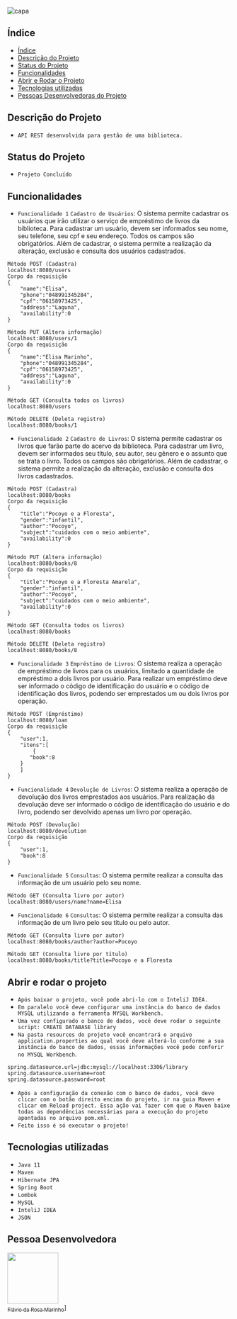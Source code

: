 ![capa](https://user-images.githubusercontent.com/18190240/165532541-78b32a68-6c0d-4e5d-901c-3d362abed047.png)

## Índice 

* [Índice](#índice)
* [Descrição do Projeto](#descrição-do-projeto)
* [Status do Projeto](#status-do-projeto)
* [Funcionalidades](#funcionalidades)
* [Abrir e Rodar o Projeto](#abrir-e-rodar-o-projeto)
* [Tecnologias utilizadas](#tecnologias-utilizadas)
* [Pessoas Desenvolvedoras do Projeto](#pessoa-desenvolvedora)

## Descrição do Projeto

- `API REST desenvolvida para gestão de uma biblioteca.`

## Status do Projeto

- `Projeto Concluído`

## Funcionalidades
- `Funcionalidade 1` `Cadastro de Usuários`: O sistema permite cadastrar os usuários que irão utilizar o serviço de empréstimo de livros da biblioteca. Para cadastrar um usuário, devem ser informados seu nome, seu telefone, seu cpf e seu endereço. Todos os campos são obrigatórios. Além de cadastrar, o sistema permite a realização da alteração, exclusão e consulta dos usuários cadastrados.


```
Método POST (Cadastra)
localhost:8080/users
Corpo da requisição
{
    "name":"Elisa",
    "phone":"048991345284",
    "cpf":"06158973425",
    "address":"Laguna",
    "availability":0
}

Método PUT (Altera informação)
localhost:8080/users/1
Corpo da requisição
{
    "name":"Elisa Marinho",
    "phone":"048991345284",
    "cpf":"06158973425",
    "address":"Laguna",
    "availability":0
}

Método GET (Consulta todos os livros)
localhost:8080/users

Método DELETE (Deleta registro)
localhost:8080/books/1
```

- `Funcionalidade 2` `Cadastro de Livros`: O sistema permite cadastrar os livros que farão parte do acervo da biblioteca. Para cadastrar um livro, devem ser informados seu título, seu autor, seu gênero e o assunto que se trata o livro. Todos os campos são obrigatórios. Além de cadastrar, o sistema permite a realização da alteração, exclusão e consulta dos livros cadastrados.

```
Método POST (Cadastra)
localhost:8080/books
Corpo da requisição
{
    "title":"Pocoyo e a Floresta",
    "gender":"infantil",
    "author":"Pocoyo",
    "subject":"cuidados com o meio ambiente",
    "availability":0
}

Método PUT (Altera informação)
localhost:8080/books/8
Corpo da requisição
{
    "title":"Pocoyo e a Floresta Amarela",
    "gender":"infantil",
    "author":"Pocoyo",
    "subject":"cuidados com o meio ambiente",
    "availability":0
}

Método GET (Consulta todos os livros)
localhost:8080/books

Método DELETE (Deleta registro)
localhost:8080/books/8
```

- `Funcionalidade 3` `Empréstimo de Livros`: O sistema realiza a operação de empréstimo de livros para os usuários, limitado a quantidade de empréstimo a dois livros por usuário. Para realizar um empréstimo deve ser informado o código de identificação do usuário e o código de identificação dos livros, podendo ser emprestados um ou dois livros por operação.

```
Método POST (Empréstimo)
localhost:8080/loan
Corpo da requisição
{
    "user":1,
    "itens":[
        {
       "book":8
    }
    ]
}
 ```
 
- `Funcionalidade 4` `Devolução de Livros`: O sistema realiza a operação de devolução dos livros emprestados aos usuários. Para realização da devolução deve ser informado o código de identificação do usuário e do livro, podendo ser devolvido apenas um livro por operação.

```
Método POST (Devolução)
localhost:8080/devolution
Corpo da requisição
{
    "user":1,
    "book":8
}
```

- `Funcionalidade 5` `Consultas`: O sistema permite realizar a consulta das informação de um usuário pelo seu nome.

```
Método GET (Consulta livro por autor)
localhost:8080/users/name?name=Elisa
```

- `Funcionalidade 6` `Consultas`: O sistema permite realizar a consulta das informação de um livro pelo seu título ou pelo autor.

```
Método GET (Consulta livro por autor)
localhost:8080/books/author?author=Pocoyo

Método GET (Consulta livro por título)
localhost:8080/books/title?title=Pocoyo e a Floresta
```

## Abrir e rodar o projeto

- `Após baixar o projeto, você pode abri-lo com o InteliJ IDEA.`
- `Em paralelo você deve configurar uma instância do banco de dados MYSQL utilizando a ferramenta MYSQL Workbench.`
- `Uma vez configurado o banco de dados, você deve rodar o seguinte script:
CREATE DATABASE library`
- `Na pasta resources do projeto você encontrará o arquivo application.properties ao qual você deve alterá-lo conforme a sua instância do banco de dados, essas informações você pode conferir no MYSQL Workbench`.

```
spring.datasource.url=jdbc:mysql://localhost:3306/library
spring.datasource.username=root
spring.datasource.password=root
```

- `Após a configuração da conexão com o banco de dados, você deve clicar com o botão direito encima do projeto, ir na guia Maven e clicar em Reload project. Essa ação vai fazer com que o Maven baixe todas as dependências necessárias para a execução do projeto apontadas no arquivo pom.xml.`
- `Feito isso é só executar o projeto!`

## Tecnologias utilizadas
- `Java 11`
- `Maven`
- `Hibernate JPA`
- `Spring Boot`
- `Lombok`
- `MySQL`
- `InteliJ IDEA`
- `JSON`

## Pessoa Desenvolvedora

[<img src="https://avatars.githubusercontent.com/u/18190240?v=4" width=115><br><sub>Flávio da Rosa Marinho</sub>](https://github.com/flavioomarinho)] 




